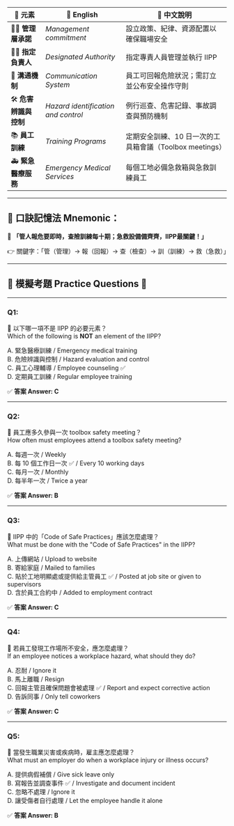 |🧾 元素|📘 English|📝 中文說明|
|---|---|---|
|🧑‍💼 **管理層承諾**|_Management commitment_|設立政策、紀律、資源配置以確保職場安全|
|👨‍⚖️ **指定負責人**|_Designated Authority_|指定專責人員管理並執行 IIPP|
|📢 **溝通機制**|_Communication System_|員工可回報危險狀況；需訂立並公布安全操作守則|
|🛠️ **危害辨識與控制**|_Hazard identification and control_|例行巡查、危害記錄、事故調查與預防機制|
|📚 **員工訓練**|_Training Programs_|定期安全訓練、10 日一次的工具箱會議（Toolbox meetings）|
|🚑 **緊急醫療服務**|_Emergency Medical Services_|每個工地必備急救箱與急救訓練員工|

---

## 🧠 口訣記憶法 Mnemonic：

🎯 **「管人報危要即時，查險訓練每十期；急救設備備齊齊，IIPP最關鍵！」**

👉 關鍵字：「管（管理）→ 報（回報）→ 查（檢查）→ 訓（訓練）→ 救（急救）」

---

## 📝 模擬考題 Practice Questions 📘

---

### Q1:

📌 以下哪一項不是 IIPP 的必要元素？  
Which of the following is **NOT** an element of the IIPP?

A. 緊急醫療訓練 / Emergency medical training  
B. 危險辨識與控制 / Hazard evaluation and control  
C. 員工心理輔導 / Employee counseling ✅  
D. 定期員工訓練 / Regular employee training

✅ **答案 Answer: C**

---

### Q2:

📌 員工應多久參與一次 toolbox safety meeting？  
How often must employees attend a toolbox safety meeting?

A. 每週一次 / Weekly  
B. 每 10 個工作日一次 ✅ / Every 10 working days  
C. 每月一次 / Monthly  
D. 每半年一次 / Twice a year

✅ **答案 Answer: B**

---

### Q3:

📌 IIPP 中的「Code of Safe Practices」應該怎麼處理？  
What must be done with the "Code of Safe Practices" in the IIPP?

A. 上傳網站 / Upload to website  
B. 寄給家庭 / Mailed to families  
C. 貼於工地明顯處或提供給主管員工 ✅ / Posted at job site or given to supervisors  
D. 含於員工合約中 / Added to employment contract

✅ **答案 Answer: C**

---

### Q4:

📌 若員工發現工作場所不安全，應怎麼處理？  
If an employee notices a workplace hazard, what should they do?

A. 忍耐 / Ignore it  
B. 馬上離職 / Resign  
C. 回報主管且確保問題會被處理 ✅ / Report and expect corrective action  
D. 告訴同事 / Only tell coworkers

✅ **答案 Answer: C**

---

### Q5:

📌 當發生職業災害或疾病時，雇主應怎麼處理？  
What must an employer do when a workplace injury or illness occurs?

A. 提供病假補償 / Give sick leave only  
B. 寫報告並調查事件 ✅ / Investigate and document incident  
C. 忽略不處理 / Ignore it  
D. 讓受傷者自行處理 / Let the employee handle it alone

✅ **答案 Answer: B**